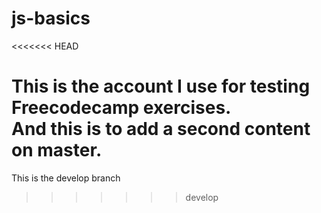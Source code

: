 # js-basics  
<<<<<<< HEAD

This is the account I use for testing Freecodecamp exercises.  
And this is to add a second content on master.  
=======
  
This is the develop branch
>>>>>>> develop
